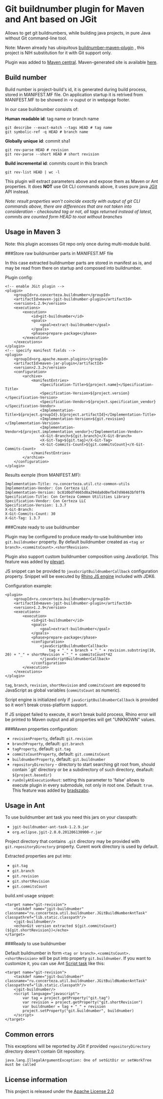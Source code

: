 Git buildnumber plugin for Maven and Ant based on JGit
======================================================

Allows to get git buildnumbers, while building java projects, in pure Java without Git command-line tool.

Note: Maven already has ubiquitous [buildnumber-maven-plugin](http://mojo.codehaus.org/buildnumber-maven-plugin/) , this project is NIH substitution for it with Git support only.

Plugin was added to [Maven central](http://repo1.maven.org/maven2/ru/concerteza/buildnumber/maven-jgit-buildnumber-plugin/).
Maven-generated site is available [here](http://alx3apps.github.com/jgit-buildnumber).

Build number
------------

Build number is project-build's id, it is generated during build process, stored in MANIFEST.MF file. On application startup it is retrived from MANIFEST.MF to be showed in -v ouput or in webpage footer.

In our case buildnumber consists of:

__Human__ __readable__ __id__: tag name or branch name

    git describe --exact-match --tags HEAD # tag name
    git symbolic-ref -q HEAD # branch name

__Globally__ __unique__ __id__: commit sha1

    git rev-parse HEAD # revision
    git rev-parse --short HEAD # short revision

__Build__ __incremental__ __id__: commits count in this branch

    git rev-list HEAD | wc -l

This plugin will extract parameters above and expose them as Maven or Ant properties.
It does __NOT__ use Git CLI commands above, it uses pure java [JGit](http://www.jgit.org/) API instead.

*Note: result properties won't coincide exactly with output of git CLI commands above,
there are differences that are not taken into consideration - checkouted tag or not, all tags returned instead of latest,
commits are counted form HEAD to root without branches*

Usage in Maven 3
----------------

Note: this plugin accesses Git repo only once during multi-module build.

###Store raw buildnumber parts in MANIFEST.MF file

In this case extracted buildnumber parts are stored in manifest as is, and may be read from there on startup and composed into buildnumber.

Plugin config:

    <!-- enable JGit plugin -->
    <plugin>
        <groupId>ru.concerteza.buildnumber</groupId>
        <artifactId>maven-jgit-buildnumber-plugin</artifactId>
        <version>1.2.9</version>
        <executions>
            <execution>
                <id>git-buildnumber</id>
                <goals>
                    <goal>extract-buildnumber</goal>
                </goals>
                <phase>prepare-package</phase>
            </execution>
        </executions>
    </plugin> 
    <!-- specify manifest fields -->
    <plugin>
        <groupId>org.apache.maven.plugins</groupId>
        <artifactId>maven-jar-plugin</artifactId>
        <version>2.3.2</version>
        <configuration>
            <archive>
                <manifestEntries>
                    <Specification-Title>${project.name}</Specification-Title>
                    <Specification-Version>${project.version}</Specification-Version>
                    <Specification-Vendor>${project.specification_vendor}</Specification-Vendor>
                    <Implementation-Title>${project.groupId}.${project.artifactId}</Implementation-Title>
                    <Implementation-Version>${git.revision}</Implementation-Version>
                    <Implementation-Vendor>${project.implementation_vendor}</Implementation-Vendor>
                    <X-Git-Branch>${git.branch}</X-Git-Branch>
                    <X-Git-Tag>${git.tag}</X-Git-Tag>
                    <X-Git-Commits-Count>${git.commitsCount}</X-Git-Commits-Count>
                </manifestEntries>
            </archive>
        </configuration>
    </plugin>

Results exmple (from MANIFEST.MF):

    Implementation-Title: ru.concerteza.util.ctz-common-utils
    Implementation-Vendor: Con Certeza LLC
    Implementation-Version: bc810bdf4665d8a294da0d0efb47d98463bf0ff6
    Specification-Title: Con Certeza Common Utilities Library
    Specification-Vendor: Con Certeza LLC
    Specification-Version: 1.3.7
    X-Git-Branch: 
    X-Git-Commits-Count: 30
    X-Git-Tag: 1.3.7

###Create ready to use buildnumber

Plugin may be configured to produce ready-to-use buildnumber into `git.buildnumber` property.
By default buildnumber created as `<tag or branch>.<commitsCount>.<shortRevision>`.

Plugin also support custom buildnumber composition using JavaScript. This feature was added by [plevart](https://github.com/plevart).

JS snippet can be provided to `javaScriptBuildnumberCallback` configuration property. Snippet will be executed
by [Rhino JS engine](http://www.mozilla.org/rhino/) included with JDK6.

Configuration example:

    <plugin>
        <groupId>ru.concerteza.buildnumber</groupId>
        <artifactId>maven-jgit-buildnumber-plugin</artifactId>
        <version>1.2.9</version>
        <executions>
            <execution>
                <id>git-buildnumber</id>
                <goals>
                    <goal>extract-buildnumber</goal>
                </goals>
                <phase>prepare-package</phase>
                <configuration>
                    <javaScriptBuildnumberCallback>
                        tag + "_" + branch + "_" + revision.substring(10, 20) + "_" + shortRevision + "_" + commitsCount*42
                    </javaScriptBuildnumberCallback>
                </configuration>
            </execution>
        </executions>
    </plugin>

`tag`, `branch`, `revision`, `shortRevision` and `commitsCount` are exposed to JavaScript as global variables (`commitsCount` as numeric).

Script engine is initialized only if `javaScriptBuildnumberCallback` is provided so it won't break cross-platform support.

If JS snippet failed to execute, it won't break build process, Rhino error will be printed to Maven output and all properties will get "UNKNOWN" values.

###Maven properties configuration:

 * `revisionProperty`, default: `git.revision`
 * `branchProperty`, default: `git.branch`
 * `tagProperty`, default: `git.tag`
 * `commitsCountProperty`, default: `git.commitsCount`
 * `buildnumberProperty`, default: `git.buildnumber`
 * `repositoryDirectory` -  directory to start searching git root from, should contain '.git' directory
 or be a subdirectory of such directory, deafault: `${project.basedir}`
 * `runOnlyAtExecutionRoot`: setting this parameter to 'false' allows to execute plugin
 in every submodule, not only in root one. Default: `true`.
 This feature was added by [bradszabo](https://github.com/bradszabo).

Usage in Ant
------------

To use buildnumber ant task you need this jars on your classpath:

 - `jgit-buildnumber-ant-task-1.2.9.jar`
 - `org.eclipse.jgit-2.0.0.201206130900-r.jar`

Project directory that contains `.git` directory may be provided with `git.repositoryDirectory` property.
Curent work directory is used by default.

Extracted properties are put into:

 - `git.tag`
 - `git.branch`
 - `git.revision`
 - `git.shortRevision`
 - `git.commitsCount`

build.xml usage snippet:

    <target name="git-revision">
        <taskdef name="jgit-buildnumber" classname="ru.concerteza.util.buildnumber.JGitBuildNumberAntTask" classpathref="lib.static.classpath"/>
        <jgit-buildnumber/>
        <echo>Git version extracted ${git.commitsCount} (${git.shortRevision})</echo>
    </target>

###Ready to use buildnumber

Default buildnumber in form `<tag or branch>.<commitsCount>.<shortRevision>` will be put into property `git.buildnumber`.
If you want to customize it, you can use Ant [Script task](http://ant.apache.org/manual/Tasks/script.html) like this:

    <target name="git-revision">
        <taskdef name="jgit-buildnumber" classname="ru.concerteza.util.buildnumber.JGitBuildNumberAntTask" classpathref="lib.static.classpath"/>
        <jgit-buildnumber/>
        <script language="javascript">
            var tag = project.getProperty("git.tag")
            var revision = project.getProperty("git.shortRevision")
            var buildnumber = tag + "_" + revision
            project.setProperty("git.buildnumber", buildnumber)
        </script>
    </target>

Common errors
-------------

This exceptions will be reported by JGit if provided `repositoryDirectory` directory doesn't contain Git repository.

    java.lang.IllegalArgumentException: One of setGitDir or setWorkTree must be called

License information
-------------------

This project is released under the [Apache License 2.0](http://www.apache.org/licenses/LICENSE-2.0)